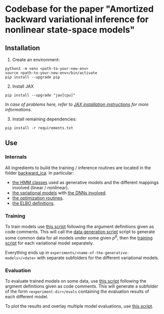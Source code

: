 # Codebase for the paper "Amortized backward variational inference for nonlinear state-space models"

## Installation 

1. Create an environment:
```shell 
python3 -m venv <path-to-your-new-env>
source <path-to-your-new-env>/bin/activate
pip install --upgrade pip
``` 
2. Install JAX
```shell
pip install --upgrade "jax[cpu]"
```

*In case of problems here, refer to [JAX installation instructions](https://github.com/google/jax#installation) for more informations.*

3. Install remaining dependencies: 

```shell 
pip install -r requirements.txt
```

## Use 

### Internals
All ingredients to build the training / inference routines are located in the folder [backward_ica](backward_ica/). In particular: 

- [the HMM classes](backward_ica/stats/hmm.py) used as generative models and the different mappings involved (linear / nonlinear).
- [the variational models](backward_ica/variational/models.py) with [the DNNs involved](backward_ica/variational/inference_nets.py).
- [the optimization routines](backward_ica/training.py).
- [the ELBO definitions](backward_ica/elbos.py).

### Training 

To train models use [this script](train_multiple_models.py) following the argument definitions given as code comments. This will call the [data generation script](generate_data.py) script to generate some common data for all models under some given $p^\theta$, then the [training script](/train.py) for each variational model separately. 

Everything ends up in `experiments/<name-of-the-generative-models>/<date>` with separate subfolders for the different variational models. 


### Evaluation 

To evaluate trained models on some data, use [this script](multiple_evals.py) following the argment definitions given as code comments. This will generate a subfolder of the form `<experiment-dir>/evals` containing the evaluation results of each different model. 

To plot the results and overlay multiple model evaluations, use [this script](combine_evals.py).



